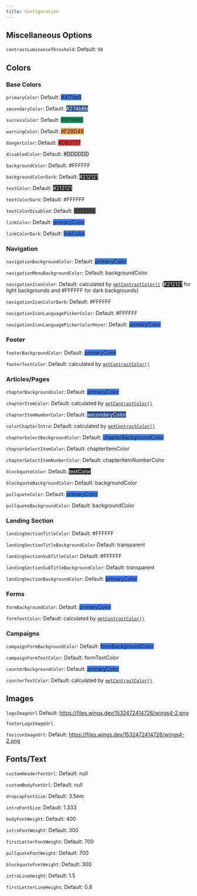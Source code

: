 ```yaml
---
title: Configuration
---
```


## Miscellaneous Options 

`contrastLuminanceThreshold`: Default: `50`

## Colors

### Base Colors

`primaryColor`: Default: <span style="background-color: #417de8">#417de8</span>

`secondaryColor`: Default: <span style="background-color: #274b8b; color: #FFFFFF">#274b8b</span>

`successColor`: Default: <span style="background-color: #0F9960">#0F9960</span>

`warningColor`: Default: <span style="background-color: #F29D49">#F29D49</span>

`dangerColor`: Default: <span style="background-color: #DB3737">#DB3737</span>

`disabledColor`: Default: <span style="background-color: #DDDDDD">#DDDDDD</span>

`backgroundColor`: Default: <span style="background-color: #FFFFFF">#FFFFFF</span>

`backgroundColorDark`: Default: <span style="background-color: #212121; color: #fff">#212121</span>

`textColor`: Default: <span style="background-color: #212121; color: #ffffff">#212121</span>

`textColorDark`: Default: <span style="background-color: #ffffff">#FFFFFF</span>

`textColorDisabled`: Default: <span style="background-color: #555555">#555555</span>

`linkColor`: Default: <span style="background-color: #417de8">primaryColor</span>

`linkColorDark`: Default: <span style="background-color: #417de8">linkColor</span>

### Navigation

`navigationBackgroundColor`: Default: <span style="background-color: #417de8">primaryColor</span>

`navigationMenuBackgroundColor`: Default: <span style="background-color: #FFFFFF">backgroundColor</span>

`navigationIconColor`: Default: calculated by [`getContrastColor()`](/docs/dev/crane/utils#getcontrastcolor-options) (<span style="background-color: #212121; color: #FFFFFF">#212121</span> for light backgrounds and <span style="background-color: #FFFFFF">#FFFFFF</span> for dark backgrounds)

`navigationIconColorDark`: Default: <span style="background-color: #FFFFFF">#FFFFFF</span>

`navigationIconLanguagePickerColor`: Default: <span style="background-color: #FFFFFF">#FFFFFF</span>

`navigationIconLanguagePickerColorHover`: Default: <span style="background-color: #417de8">primaryColor</span>

### Footer

`footerBackgroundColor`: Default: <span style="background-color: #417de8">primaryColor</span>

`footerTextColor`: Default: calculated by [`getContrastColor()`](/docs/dev/crane/utils#getcontrastcolor-options)

### Articles/Pages

`chapterBackgroundColor`: Default: <span style="background-color: #417de8">primaryColor</span>

`chapterItemColor`: Default: calculated by [`getContrastColor()`](/docs/dev/crane/utils#getcontrastcolor-options)

`chapterItemNumberColor`: Default: <span style="background-color: #274b8b; color: #FFFFFF">secondaryColor</span>

`colorChapterIntro`: Default: calculated by [`getContrastColor()`](/docs/dev/crane/utils#getcontrastcolor-options)

`chapterSelectBackgroundColor`: Default: <span style="background-color: #417de8">chapterBackgroundColor</span>

`chapterSelectItemColor`: Default: chapterItemColor

`chapterSelectItemNumberColor`: Default: chapterItemNumberColor

`blockquoteColor`: Default: <span style="background-color: #212121; color: #ffffff">textColor</span>

`blockquoteBackgroundColor`: Default: <span style="background-color: #ffffff">backgroundColor</span>

`pullquoteColor`: Default: <span style="background-color: #417de8">primaryColor</span>

`pullquoteBackgroundColor`: Default: <span style="background-color: #ffffff">backgroundColor</span>

### Landing Section

`landingSectionTitleColor`: Default: <span style="background-color: #FFFFFF">#FFFFFF</span>

`landingSectionTitleBackgroundColor` Default: <span style="background-color: transparent">transparent</span>

`landingSectionSubTitleColor`: Default: <span style="background-color: #FFFFFF">#FFFFFF</span>

`landingSectionSubTitleBackgroundColor`: Default: <span style="background-color: transparent">transparent</span>

`landingSectionBackgroundColor`: Default: <span style="background-color: #417de8">primaryColor</span>

### Forms

`formBackgroundColor`: Default: <span style="background-color: #417de8">primaryColor</span>

`formTextColor`: Default: calculated by [`getContrastColor()`](/docs/dev/crane/utils#getcontrastcolor-options)

### Campaigns

`campaignFormBackgroundColor`: Default: <span style="background-color: #417de8">formBackgroundColor</span>

`campaignFormTextColor`: Default: formTextColor

`counterBackgroundColor`: Default: <span style="background-color: #417de8">primaryColor</span>

`counterTextColor`: Default: calculated by [`getContrastColor()`](/docs/dev/crane/utils#getcontrastcolor-options)

## Images

`logoImageUrl` Default: https://files.wings.dev/1532472414726/wings4-2.png

`footerLogoImageUrl`

`faviconImageUrl`: Default: https://files.wings.dev/1532472414726/wings4-2.png

## Fonts/Text

`customHeaderFontUrl`: Default: null

`customBodyFontUrl`: Default: null

`dropcapFontSize`: Default: 3.5em

`introFontSize`: Default: 1.333

`bodyFontWeight`: Default: 400

`introFontWeight`: Default: 300

`firstLetterFontWeight`: Default: 700

`pullquoteFontWeight`: Default: 700

`blockquoteFontWeight`: Default: 300

`introLineHeight`: Default: 1.5

`firstLetterLineHeight`: Default: 0.8